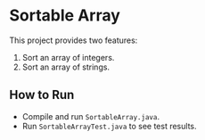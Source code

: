 # Sortable Array

This project provides two features:
1. Sort an array of integers.
2. Sort an array of strings.

## How to Run
- Compile and run `SortableArray.java`.
- Run `SortableArrayTest.java` to see test results.